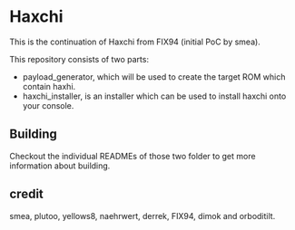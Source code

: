 # Haxchi
This is the continuation of Haxchi from FIX94 (initial PoC by smea).  

This repository consists of two parts:

- payload_generator, which will be used to create the target ROM which contain haxhi.
- haxchi_installer, is an installer which can be used to install haxchi onto your console.

## Building
Checkout the individual READMEs of those two folder to get more information about building.

## credit
smea, plutoo, yellows8, naehrwert, derrek, FIX94, dimok and orboditilt.
